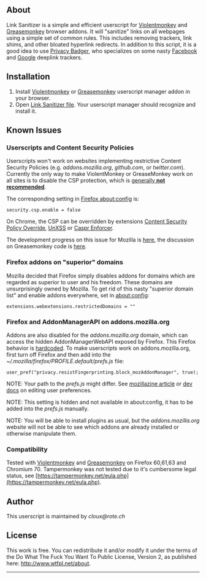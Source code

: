 ## About

Link Sanitizer is a simple and efficient userscript for [Violentmonkey](https://violentmonkey.github.io) and [Greasemonkey](https://www.greasespot.net) browser addons. It will "sanitize" links on all webpages using a simple set of common rules. This includes removing trackers, link shims, and other bloated hyperlink redirects. In addition to this script, it is a good idea to use [Privacy Badger](https://www.eff.org/pb), who specializes on some nasty [Facebook](https://www.eff.org/deeplinks/2018/05/privacy-badger-rolls-out-new-ways-fight-facebook-tracking) and [Google](https://www.eff.org/deeplinks/2018/10/privacy-badger-now-fights-more-sneaky-google-tracking) deeplink trackers.

## Installation

1. Install [Violentmonkey](https://violentmonkey.github.io) or [Greasemonkey](https://www.greasespot.net) userscript manager addon in your browser.
2. Open [Link Sanitizer file](https://raw.githubusercontent.com/cloux/LinkSanitizer/master/linksanitizer.user.js). Your userscript manager should recognize and install it.

## Known Issues

### Userscripts and Content Security Policies

Userscripts won't work on websites implementing restrictive Content Security Policies (e.g. _addons.mozilla.org_, _github.com_, or _twitter.com_). Currently the only way to make ViolentMonkey or GreaseMonkey work on all sites is to disable the CSP protection, which is [generally **not recommended**](https://developer.mozilla.org/en-US/docs/Web/HTTP/CSP).

The corresponding setting in [Firefox about:config](about:config) is:

    security.csp.enable = false

On Chrome, the CSP can be overridden by extensions [Content Security Policy Override](https://chrome.google.com/webstore/detail/content-security-policy-o/lhieoncdgamiiogcllfmboilhgoknmpi), [UnXSS](https://chrome.google.com/webstore/detail/unxss/cbjmpjkhiafmdnjnigdbelcnbihgpmge) or [Caspr Enforcer](https://chrome.google.com/webstore/detail/caspr-enforcer/fekcdjkhlbjngkimekikebfegbijjafd).

The development progress on this issue for Mozilla is [here](https://bugzilla.mozilla.org/show_bug.cgi?id=1267027), the discussion on Greasemonkey code is [here](https://github.com/greasemonkey/greasemonkey/issues/2046).

### Firefox addons on "superior" domains

Mozilla decided that Firefox simply disables addons for domains which are regarded as superior to user and his freedom. These domains are unsurprisingly owned by Mozilla. To get rid of this nasty "superior domain list" and enable addons everywhere, set in [about:config](about:config):

    extensions.webextensions.restrictedDomains = ""

### Firefox and AddonManagerAPI on addons.mozilla.org

Addons are also disabled for the _addons.mozilla.org_ domain, which can access the hidden AddonManagerWebAPI exposed by Firefox. This Firefox behavior is [hardcoded](https://dxr.mozilla.org/mozilla-central/source/toolkit/mozapps/extensions/AddonManagerWebAPI.cpp). To make userscripts work on addons.mozilla.org, first turn off Firefox and then add into the _~/.mozilla/firefox/PROFILE.default/prefs.js_ file:

    user_pref("privacy.resistFingerprinting.block_mozAddonManager", true);

NOTE: Your path to the _prefs.js_ might differ. See [mozillazine article](http://kb.mozillazine.org/Prefs.js_file) or [dev docs](https://developer.mozilla.org/en-US/docs/Mozilla/Preferences/A_brief_guide_to_Mozilla_preferences) on editing user preferences.

NOTE: This setting is hidden and not available in about:config, it has to be added into the _prefs.js_ manually.

NOTE: You will be able to install plugins as usual, but the _addons.mozilla.org_ website will not be able to see which addons are already installed or otherwise manipulate them.

### Compatibility

Tested with [Violentmonkey](https://violentmonkey.github.io) and [Greasemonkey](https://www.greasespot.net) on Firefox 60,61,63 and Chromium 70. Tampermonkey was not tested due to it's cumbersome legal status, see [https://tampermonkey.net/eula.php](https://tampermonkey.net/eula.php).

## Author

This userscript is maintained by _cloux@rote.ch_

## License

This work is free. You can redistribute it and/or modify it under the terms of the Do What The Fuck You Want To Public License, Version 2, as published here: http://www.wtfpl.net/about.

---
